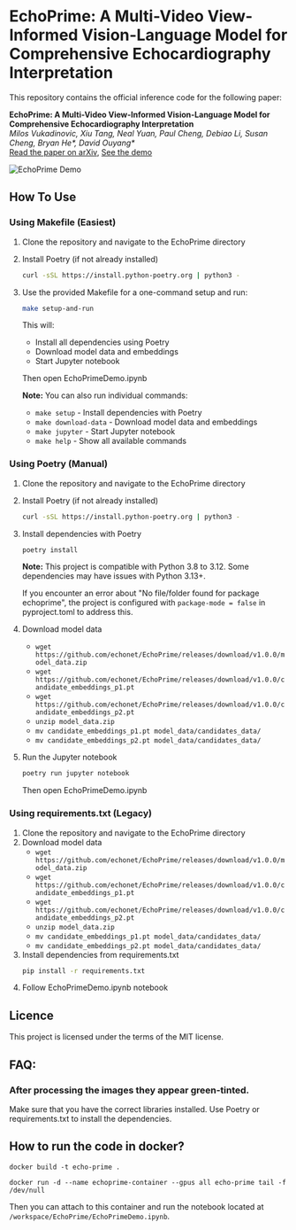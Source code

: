 # EchoPrime: A Multi-Video View-Informed Vision-Language Model for Comprehensive Echocardiography Interpretation

This repository contains the official inference code for the following paper:

**EchoPrime: A Multi-Video View-Informed Vision-Language Model for Comprehensive Echocardiography Interpretation**  
*Milos Vukadinovic, Xiu Tang, Neal Yuan, Paul Cheng, Debiao Li, Susan Cheng, Bryan He\*, David Ouyang\**  
[Read the paper on arXiv](https://arxiv.org/abs/2410.09704), 
[See the demo](https://x.com/i/status/1846321746900558097)

![EchoPrime Demo](demo_image.png)

## How To Use

### Using Makefile (Easiest)
1) Clone the repository and navigate to the EchoPrime directory
2) Install Poetry (if not already installed)
   ```bash
   curl -sSL https://install.python-poetry.org | python3 -
   ```
3) Use the provided Makefile for a one-command setup and run:
   ```bash
   make setup-and-run
   ```
   This will:
   - Install all dependencies using Poetry
   - Download model data and embeddings
   - Start Jupyter notebook

   Then open EchoPrimeDemo.ipynb

   **Note:** You can also run individual commands:
   - `make setup` - Install dependencies with Poetry
   - `make download-data` - Download model data and embeddings
   - `make jupyter` - Start Jupyter notebook
   - `make help` - Show all available commands

### Using Poetry (Manual)
1) Clone the repository and navigate to the EchoPrime directory
2) Install Poetry (if not already installed)
   ```bash
   curl -sSL https://install.python-poetry.org | python3 -
   ```
3) Install dependencies with Poetry
   ```bash
   poetry install
   ```
   
   **Note:** This project is compatible with Python 3.8 to 3.12. Some dependencies may have issues with Python 3.13+.
   
   If you encounter an error about "No file/folder found for package echoprime", the project is configured with `package-mode = false` in pyproject.toml to address this.
4) Download model data 
    * `wget https://github.com/echonet/EchoPrime/releases/download/v1.0.0/model_data.zip`
    * `wget https://github.com/echonet/EchoPrime/releases/download/v1.0.0/candidate_embeddings_p1.pt`
    * `wget https://github.com/echonet/EchoPrime/releases/download/v1.0.0/candidate_embeddings_p2.pt`
    * `unzip model_data.zip`
    * `mv candidate_embeddings_p1.pt model_data/candidates_data/`
    * `mv candidate_embeddings_p2.pt model_data/candidates_data/`
5) Run the Jupyter notebook
   ```bash
   poetry run jupyter notebook
   ```
   Then open EchoPrimeDemo.ipynb

### Using requirements.txt (Legacy)
1) Clone the repository and navigate to the EchoPrime directory
2) Download model data 
    * `wget https://github.com/echonet/EchoPrime/releases/download/v1.0.0/model_data.zip`
    * `wget https://github.com/echonet/EchoPrime/releases/download/v1.0.0/candidate_embeddings_p1.pt`
    * `wget https://github.com/echonet/EchoPrime/releases/download/v1.0.0/candidate_embeddings_p2.pt`
    * `unzip model_data.zip`
    * `mv candidate_embeddings_p1.pt model_data/candidates_data/`
    * `mv candidate_embeddings_p2.pt model_data/candidates_data/`
3) Install dependencies from requirements.txt
    ```bash
    pip install -r requirements.txt
    ```
4) Follow EchoPrimeDemo.ipynb notebook

## Licence
This project is licensed under the terms of the MIT license.


## FAQ:

### After processing the images they appear green-tinted.
Make sure that you have the correct libraries installed. Use Poetry or requirements.txt to install the dependencies.


## How to run the code in docker?

```
docker build -t echo-prime .
```

```
docker run -d --name echoprime-container --gpus all echo-prime tail -f /dev/null
```
Then you can attach to this container and run the notebook located at 
`/workspace/EchoPrime/EchoPrimeDemo.ipynb`.
